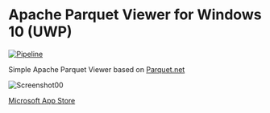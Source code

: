 # Apache Parquet Viewer for Windows 10 (UWP)

[![Pipeline](https://github.com/anchoraorg/parquet-viewer-uwp/actions/workflows/pipeline.yml/badge.svg)](https://github.com/anchoraorg/parquet-viewer-uwp/actions/workflows/pipeline.yml)

Simple Apache Parquet Viewer based on [Parquet.net](https://github.com/elastacloud/parquet-dotnet)

![Screenshot00](graphics/screenshot00.png)

[Microsoft App Store](https://www.microsoft.com/store/apps/9pgb0m8z4j2t?ocid=badge)

